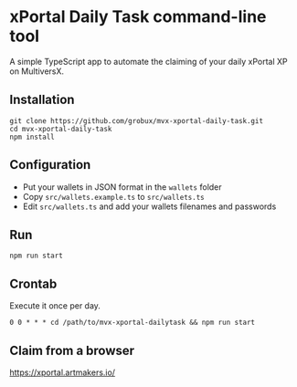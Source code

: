 # xPortal Daily Task command-line tool

A simple TypeScript app to automate the claiming of your daily xPortal XP on MultiversX.

## Installation

```
git clone https://github.com/grobux/mvx-xportal-daily-task.git
cd mvx-xportal-daily-task
npm install
```

## Configuration

- Put your wallets in JSON format in the `wallets` folder
- Copy `src/wallets.example.ts` to `src/wallets.ts`
- Edit `src/wallets.ts` and add your wallets filenames and passwords

## Run

```
npm run start
```

## Crontab

Execute it once per day.

```
0 0 * * * cd /path/to/mvx-xportal-dailytask && npm run start
```

## Claim from a browser

https://xportal.artmakers.io/
